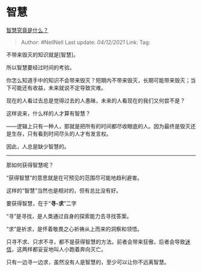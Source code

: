 # 智慧
[智慧究竟是什么？](https://www.zhihu.com/question/66895246/answer/2254393163)

> Author: #NellNell 
> Last update: *04/12/2021* 
> Link:
> Tag:  

不带来毁灭的知识就是[智慧]。

所以智慧要经过时间的考验。

你怎么知道手中的知识不会带来毁灭？短期内不带来毁灭，长期可能带来毁灭；当下可能还有收益，未来就说不定导致灾难。

现在的人看过去总是觉得过去的人愚昧，未来的人看现在的我们又何尝不是？

这样说来，什么样的人才算有智慧？

——逻辑上只有一种人，那就是把所有的时间都尽收眼底的人。因为最终是毁灭还是生存，只有看到时间尽头的人才有发言权。

因此，人总是缺少智慧的。

---

那如何获得智慧呢？

“获得智慧”的意思就是在可预见的范围尽可能地趋利避害。

这样的“智慧”当然也是相对的，但有总比没有好。

要获得智慧，在于“**寻-求**”二字

“寻”是寻找，是人类通过自身的探索能力去寻找答案。

“求”是祈求，是怀着敬畏之心祈祷从上而来的洞察和领悟。

只寻不求、只求不寻，都不是获得智慧的方法。前者会带来狂傲，后者会导致[迷信](https://www.zhihu.com/search?q=%E8%BF%B7%E4%BF%A1&search_source=Entity&hybrid_search_source=Entity&hybrid_search_extra=%7B%22sourceType%22%3A%22answer%22%2C%22sourceId%22%3A2254393163%7D)，这两样都妥妥地叫人小跑着奔向灭亡。

只有一边寻一边求，虽然没有人是智慧的，至少可以让你不远离智慧。

  
